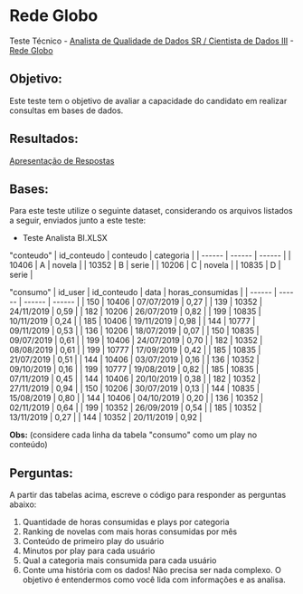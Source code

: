 # Rede Globo
Teste Técnico - [Analista de Qualidade de Dados SR / Cientista de Dados III](https://site.vagas.com.br/PagVagaDirSS.asp?v=2198715) - [Rede Globo](http://vempraglobo.com.br/)

## Objetivo:
Este teste tem o objetivo de avaliar a capacidade do candidato em realizar consultas em bases de dados.

## Resultados:
[Apresentação de Respostas](/UakitiPires.pdf) 


## Bases:
Para este teste utilize o seguinte dataset, considerando os arquivos listados a seguir, enviados junto a este teste:
* Teste Analista BI.XLSX

"conteudo"
| id_conteudo | conteudo | categoria |
| ------ | ------ | ------ |
| 10406 | A | novela |
| 10352 | B | serie |
| 10206 | C | novela |
| 10835 | D | serie |


"consumo"
| id_user | id_conteudo | data | horas_consumidas |
| ------ | ------ | ------ | ------ |
| 150 | 10406 | 07/07/2019 | 0,27 |
| 139 | 10352 | 24/11/2019 | 0,59 |
| 182 | 10206 | 26/07/2019 | 0,82 |
| 199 | 10835 | 10/11/2019 | 0,24 |
| 185 | 10406 | 19/11/2019 | 0,98 |
| 144 | 10777 | 09/11/2019 | 0,53 |
| 136 | 10206 | 18/07/2019 | 0,07 |
| 150 | 10835 | 09/07/2019 | 0,61 |
| 199 | 10406 | 24/07/2019 | 0,70 |
| 182 | 10352 | 08/08/2019 | 0,61 |
| 199 | 10777 | 17/09/2019 | 0,42 |
| 185 | 10835 | 21/07/2019 | 0,51 |
| 144 | 10406 | 03/07/2019 | 0,16 |
| 136 | 10352 | 09/10/2019 | 0,16 |
| 199 | 10777 | 19/08/2019 | 0,82 |
| 185 | 10835 | 07/11/2019 | 0,45 |
| 144 | 10406 | 20/10/2019 | 0,38 |
| 182 | 10352 | 27/11/2019 | 0,94 |
| 150 | 10206 | 30/07/2019 | 0,13 |
| 144 | 10835 | 15/08/2019 | 0,80 |
| 144 | 10406 | 04/10/2019 | 0,20 |
| 136 | 10352 | 02/11/2019 | 0,64 |
| 199 | 10352 | 26/09/2019 | 0,54 |
| 185 | 10352 | 13/11/2019 | 0,27 |
| 144 | 10352 | 20/11/2019 | 0,92 |

**Obs:** (considere cada linha da tabela "consumo" como um play no conteúdo)


## Perguntas:
A partir das tabelas acima, escreve o código para responder as perguntas abaixo: 
1. Quantidade de horas consumidas e plays por categoria 
2. Ranking de novelas com mais horas consumidas por mês 
3. Conteúdo de primeiro play do usuário 
4. Minutos por play para cada usuário 
5. Qual a categoria mais consumida para cada usuário 
6. Conte uma história com os dados! Não precisa ser nada complexo. O objetivo é entendermos como você lida com informações e as analisa. 
 